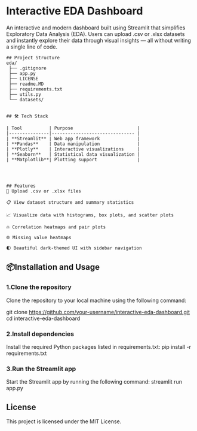 <h1>Interactive EDA Dashboard</h1>

An interactive and modern dashboard built using Streamlit that simplifies Exploratory Data Analysis (EDA). Users can upload .csv or .xlsx datasets and instantly explore their data through visual insights — all without writing a single line of code.

```
## Project Structure
eda/
 ├── .gitignore
 ├── app.py
 ├── LICENSE
 ├── readme.MD
 ├── requirements.txt
 ├── utils.py
 └── datasets/


## 🛠 Tech Stack

| Tool          | Purpose                        |
|---------------|------------------------------- |
| **Streamlit** | Web app framework              |
| **Pandas**    | Data manipulation              |
| **Plotly**    | Interactive visualizations     |
| **Seaborn**   | Statistical data visualization |
| **Matplotlib**| Plotting support               |




## Features
📁 Upload .csv or .xlsx files

📋 View dataset structure and summary statistics

📈 Visualize data with histograms, box plots, and scatter plots

🔥 Correlation heatmaps and pair plots

🌐 Missing value heatmaps

🌓 Beautiful dark-themed UI with sidebar navigation

```

## 📦Installation and Usage
### 1.Clone the repository
Clone the repository to your local machine using the following command:

git clone https://github.com/your-username/interactive-eda-dashboard.git
cd interactive-eda-dashboard

### 2.Install dependencies
Install the required Python packages listed in requirements.txt:
pip install -r requirements.txt

### 3.Run the Streamlit app
Start the Streamlit app by running the following command:
streamlit run app.py








## License
This project is licensed under the MIT License.


